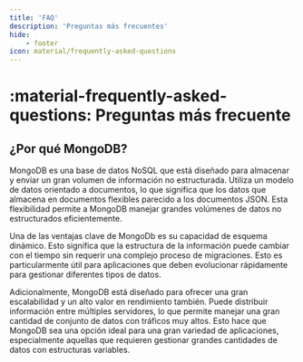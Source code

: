 ```yaml
---
title: 'FAQ'
description: 'Preguntas más frecuentes'
hide:
    - footer
icon: material/frequently-asked-questions
---
```

# :material-frequently-asked-questions: Preguntas más frecuente

## ¿Por qué MongoDB?

MongoDB es una base de datos NoSQL que está diseñado para almacenar y enviar un gran volumen de información no estructurada. Utiliza un modelo de datos orientado a documentos, lo que significa que los datos que almacena en documentos flexibles parecido a los documentos JSON. Esta flexibilidad permite a MongoDB manejar grandes volúmenes de datos no estructurados eficientemente.

Una de las ventajas clave de MongoDb es su capacidad de esquema dinámico. Esto significa que la estructura de la información puede cambiar con el tiempo sin requerir una complejo proceso de migraciones. Esto es particularmente útil para aplicaciones que deben evolucionar rápidamente para gestionar diferentes tipos de datos.

Adicionalmente, MongoDB está diseñado para ofrecer una gran escalabilidad y un alto valor en rendimiento también. Puede distribuir información entre múltiples servidores, lo que permite manejar una gran cantidad de conjunto de datos con tráficos muy altos. Esto hace que MongoDB sea una opción ideal para una gran variedad de aplicaciones, especialmente aquellas que requieren gestionar grandes cantidades de datos con estructuras variables.